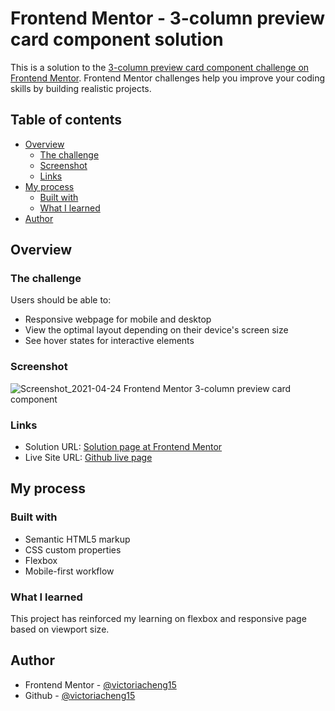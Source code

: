 # Frontend Mentor - 3-column preview card component solution

This is a solution to the
[3-column preview card component challenge on Frontend Mentor](https://www.frontendmentor.io/challenges/3column-preview-card-component-pH92eAR2-).
Frontend Mentor challenges help you improve your coding skills by building
realistic projects.

## Table of contents

- [Overview](#overview)
  - [The challenge](#the-challenge)
  - [Screenshot](#screenshot)
  - [Links](#links)
- [My process](#my-process)
  - [Built with](#built-with)
  - [What I learned](#what-i-learned)
- [Author](#author)

## Overview

### The challenge

Users should be able to:

- Responsive webpage for mobile and desktop
- View the optimal layout depending on their device's screen size
- See hover states for interactive elements

### Screenshot

![Screenshot_2021-04-24 Frontend Mentor 3-column preview card component](https://user-images.githubusercontent.com/35031228/115970640-b6830900-a511-11eb-882f-afbb308c7041.png)

### Links

- Solution URL:
  [Solution page at Frontend Mentor](https://www.frontendmentor.io/solutions/responsive-page-with-mobile-design-first-and-flexbox-77MvHb6B-)
- Live Site URL:
  [Github live page](https://victoriacheng15.github.io/3-column-preview-card-component/)

## My process

### Built with

- Semantic HTML5 markup
- CSS custom properties
- Flexbox
- Mobile-first workflow

### What I learned

This project has reinforced my learning on flexbox and responsive page based on
viewport size.

## Author

- Frontend Mentor - [@victoriacheng15](https://www.frontendmentor.io/profile/victoriacheng15)
- Github - [@victoriacheng15](https://github.com/victoriacheng15)
